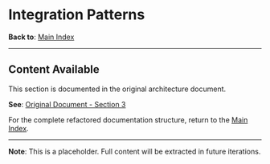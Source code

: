 # Integration Patterns

**Back to**: [Main Index](../README.md)

---

## Content Available

This section is documented in the original architecture document.

**See**: [Original Document - Section 3](../../llm-integration-architecture.md)

For the complete refactored documentation structure, return to the [Main Index](../README.md).

---

**Note**: This is a placeholder. Full content will be extracted in future iterations.
